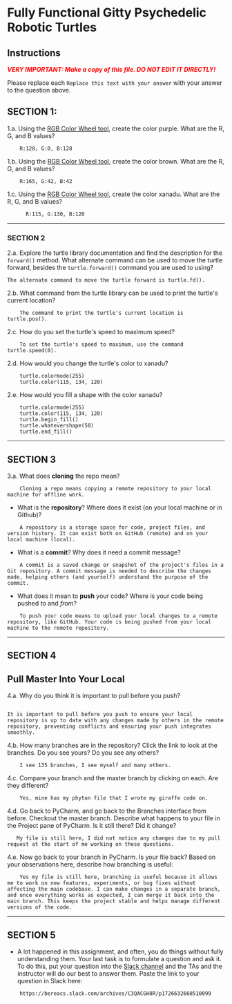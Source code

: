 # Fully Functional Gitty Psychedelic Robotic Turtles

## Instructions

**_<span style="color:red">
    VERY IMPORTANT: Make a copy of this file. DO NOT EDIT IT DIRECTLY!
</span>_**

Please replace each `Replace this text with your answer` 
with your answer to the question above.

## SECTION 1: 

1.a. Using the [RGB Color Wheel tool](https://colorspire.com/rgb-color-wheel/), create the color purple. 
     What are the R, G, and B values?

```
    R:128, G:0, B:128
```

1.b. Using the [RGB Color Wheel tool](https://colorspire.com/rgb-color-wheel/), create the color brown. 
     What are the R, G, and B values? 

```
    R:165, G:42, B:42
```

1.c. Using the [RGB Color Wheel tool](https://colorspire.com/rgb-color-wheel/), create the color xanadu. 
     What are the R, G, and B values?

```
      R:115, G:130, B:120

```

---

### SECTION 2

2.a. Explore the turtle library documentation and find the description for the 
     `forward()` method. What alternate command can be used to move the turtle forward, 
     besides the `turtle.forward()` command you are used to using?
```
The alternate command to move the turtle forward is turtle.fd().
```

2.b. What command from the turtle library can be used to print the turtle's current 
   location?
   
```
    The command to print the turtle's current location is turtle.pos().
```

2.c. How do you set the turtle's speed to maximum speed?
   
```
    To set the turtle's speed to maximum, use the command turtle.speed(0).
```

2.d. How would you change the turtle's color to xanadu? 

```
    turtle.colormode(255)
    turtle.color(115, 134, 120)
```

2.e. How would you fill a shape with the color xanadu?

```
    turtle.colormode(255)
    turtle.color(115, 134, 120)
    turtle.begin_fill()
    turtle.whatevershape(50)
    turtle.end_fill()
```

---

## SECTION 3

3.a. What does **cloning** the repo mean?

```
    Cloning a repo means copying a remote repository to your local machine for offline work.
```


- What is the **repository**? Where does it exist (on your local machine or in Github)?

```
    A repository is a storage space for code, project files, and version history. It can exist both on GitHub (remote) and on your local machine (local).
```


- What is a **commit**? Why does it need a commit message?

```
    A commit is a saved change or snapshot of the project's files in a Git repository. A commit message is needed to describe the changes made, helping others (and yourself) understand the purpose of the commit.
```


- What does it mean to **push** your code? Where is your code being pushed _to_ and _from_?

```
    To push your code means to upload your local changes to a remote repository, like GitHub. Your code is being pushed from your local machine to the remote repository.
```

---

## SECTION 4

## Pull Master Into Your Local

4.a. Why do you think it is important to pull before you push?

```
    
It is important to pull before you push to ensure your local repository is up to date with any changes made by others in the remote repository, preventing conflicts and ensuring your push integrates smoothly.
```

4.b. How many branches are in the repository?
     Click the link to look at the branches. Do you see yours? Do you see any others? 

```
    I see 135 branches, I see myself and many others.
```


4.c. Compare your branch and the master branch by clicking on each. Are they different?

```
    Yes, mine has my phyton file that I wrote my giraffe code on.
```


4.d. Go back to PyCharm, and go back to the Branches interface from before. Checkout the 
     master branch.
     Describe what happens to your file in the Project pane of PyCharm. Is it still 
     there? Did it change?

```
   My file is still here, I did not notice any changes due to my pull request at the start of me working on these questions.
```


4.e. Now go back to your branch in PyCharm. Is your file back? Based on your observations
     here, describe how branching is useful:

```
    Yes my file is still here, branching is useful because it allows me to work on new features, experiments, or bug fixes without affecting the main codebase. I can make changes in a separate branch, and once everything works as expected, I can merge it back into the main branch. This keeps the project stable and helps manage different versions of the code.
```

---

## SECTION 5
- A lot happened in this assignment, and often, you do things without fully 
  understanding them. Your last task is to formulate a question and ask it. 
  To do this, put your question into the [Slack channel](https://bereacs.slack.com/archives/C3QACGH8R) and the TAs and the instructor 
  will do our best to answer them. Paste the link to your question in Slack here: 

```
    https://bereacs.slack.com/archives/C3QACGH8R/p1726632660510099
```